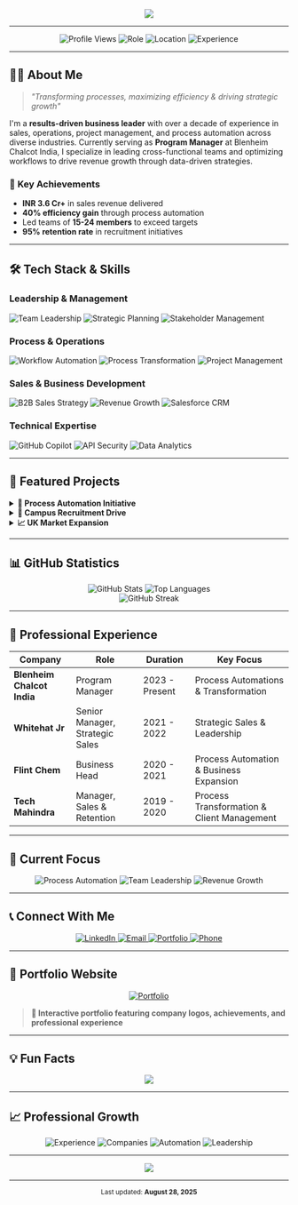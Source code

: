 <!-- Banner -->
<div align="center">
  <img src="https://readme-typing-svg.vercel.app/?lines=Hello,+I'm+KUNJ+CHACHA;Program+Manager+%7C+Process+Transformation+Expert;Welcome+to+my+GitHub+Profile!&center=true&size=27&color=1a365d&width=600&height=100">
</div>

---

<div align="center">
  <img src="https://komarev.com/ghpvc/?username=kunjchacha&style=flat-square&color=38b2ac" alt="Profile Views" />
  <img src="https://img.shields.io/badge/Program%20Manager-Process%20Transformation-blue?style=flat-square&logo=github" alt="Role" />
  <img src="https://img.shields.io/badge/Location-Mumbai,%20India-red?style=flat-square&logo=location" alt="Location" />
  <img src="https://img.shields.io/badge/Experience-10%2B%20Years-green?style=flat-square&logo=clock" alt="Experience" />
</div>

---

## 👨‍💼 **About Me**

> *"Transforming processes, maximizing efficiency & driving strategic growth"*

I'm a **results-driven business leader** with over a decade of experience in sales, operations, project management, and process automation across diverse industries. Currently serving as **Program Manager** at Blenheim Chalcot India, I specialize in leading cross-functional teams and optimizing workflows to drive revenue growth through data-driven strategies.

### 🎯 **Key Achievements**
- **INR 3.6 Cr+** in sales revenue delivered
- **40% efficiency gain** through process automation
- Led teams of **15-24 members** to exceed targets
- **95% retention rate** in recruitment initiatives

---

## 🛠️ **Tech Stack & Skills**

### **Leadership & Management**
![Team Leadership](https://img.shields.io/badge/Team%20Leadership-Expert-blue?style=for-the-badge&logo=users)
![Strategic Planning](https://img.shields.io/badge/Strategic%20Planning-Expert-blue?style=for-the-badge&logo=target)
![Stakeholder Management](https://img.shields.io/badge/Stakeholder%20Management-Expert-blue?style=for-the-badge&logo=handshake)

### **Process & Operations**
![Workflow Automation](https://img.shields.io/badge/Workflow%20Automation-Expert-teal?style=for-the-badge&logo=robot)
![Process Transformation](https://img.shields.io/badge/Process%20Transformation-Expert-teal?style=for-the-badge&logo=refresh)
![Project Management](https://img.shields.io/badge/Project%20Management-Expert-teal?style=for-the-badge&logo=project)

### **Sales & Business Development**
![B2B Sales Strategy](https://img.shields.io/badge/B2B%20Sales%20Strategy-Expert-green?style=for-the-badge&logo=chart-line)
![Revenue Growth](https://img.shields.io/badge/Revenue%20Growth-Expert-green?style=for-the-badge&logo=trending-up)
![Salesforce CRM](https://img.shields.io/badge/Salesforce%20CRM-Expert-green?style=for-the-badge&logo=salesforce)

### **Technical Expertise**
![GitHub Copilot](https://img.shields.io/badge/GitHub%20Copilot-Expert-purple?style=for-the-badge&logo=github)
![API Security](https://img.shields.io/badge/API%20Security-Expert-purple?style=for-the-badge&logo=shield-alt)
![Data Analytics](https://img.shields.io/badge/Data%20Analytics-Expert-purple?style=for-the-badge&logo=chart-bar)

---

## 🚀 **Featured Projects**

<details>
<summary><b>🎯 Process Automation Initiative</b></summary>

**Blenheim Chalcot India** | *2023 - Present*

Led end-to-end automation of travel approvals, SOW, and service packs workflows, resulting in **40% reduction** in manual effort and **200+ hours saved** annually.

**Tech Stack:** Workflow Automation, Process Optimization, GitHub Copilot

[View Project Details](https://kunjchacha.github.io/profile#projects)

</details>

<details>
<summary><b>👥 Campus Recruitment Drive</b></summary>

**Blenheim Chalcot India** | *2023 - Present*

Spearheaded recruitment drives for BITS Pilani and Indian School of Business, hiring **50+ professionals** with structured onboarding and performance tracking.

**Key Metrics:** 50+ Hires, 95% Retention Rate

[View Project Details](https://kunjchacha.github.io/profile#projects)

</details>

<details>
<summary><b>📈 UK Market Expansion</b></summary>

**Whitehat Jr** | *2021 - 2022*

Drove UK market expansion, generating **INR 3.64 Cr** in revenue within 6 months, exceeding targets by **20%** with average deal size of INR 85,000.

**Key Metrics:** INR 3.64 Cr Revenue, 20% Above Target

[View Project Details](https://kunjchacha.github.io/profile#projects)

</details>

---

## 📊 **GitHub Statistics**

<div align="center">
  <img src="https://github-readme-stats.vercel.app/api?username=kunjchacha&show_icons=true&theme=transparent&hide_border=true&bg_color=00000000&text_color=1a365d&icon_color=38b2ac&title_color=d69e2e" alt="GitHub Stats" />
  <img src="https://github-readme-stats.vercel.app/api/top-langs/?username=kunjchacha&layout=compact&theme=transparent&hide_border=true&bg_color=00000000&text_color=1a365d&title_color=d69e2e" alt="Top Languages" />
</div>

<div align="center">
  <img src="https://github-readme-streak-stats.herokuapp.com/?user=kunjchacha&theme=transparent&hide_border=true&background=00000000&stroke=38b2ac&ring=d69e2e&fire=d69e2e&currStreakNum=1a365d&sideNums=1a365d&currStreakLabel=38b2ac&sideLabels=1a365d&dates=718096" alt="GitHub Streak" />
</div>

---

## 🏢 **Professional Experience**

| Company | Role | Duration | Key Focus |
|---------|------|----------|-----------|
| **Blenheim Chalcot India** | Program Manager | 2023 - Present | Process Automations & Transformation |
| **Whitehat Jr** | Senior Manager, Strategic Sales | 2021 - 2022 | Strategic Sales & Leadership |
| **Flint Chem** | Business Head | 2020 - 2021 | Process Automation & Business Expansion |
| **Tech Mahindra** | Manager, Sales & Retention | 2019 - 2020 | Process Transformation & Client Management |

---

## 🎯 **Current Focus**

<div align="center">
  <img src="https://img.shields.io/badge/Process%20Automation-40%25%20Efficiency%20Gain-brightgreen?style=for-the-badge&logo=robot" alt="Process Automation" />
  <img src="https://img.shields.io/badge/Team%20Leadership-15--24%20Members-blue?style=for-the-badge&logo=users" alt="Team Leadership" />
  <img src="https://img.shields.io/badge/Revenue%20Growth-INR%203.6%20Cr%2B-green?style=for-the-badge&logo=chart-line" alt="Revenue Growth" />
</div>

---

## 📞 **Connect With Me**

<div align="center">
  <a href="https://www.linkedin.com/in/kunjchacha" target="_blank">
    <img src="https://img.shields.io/badge/LinkedIn-0077B5?style=for-the-badge&logo=linkedin&logoColor=white" alt="LinkedIn" />
  </a>
  <a href="mailto:kunjnikhilchacha@gmail.com">
    <img src="https://img.shields.io/badge/Email-D14836?style=for-the-badge&logo=gmail&logoColor=white" alt="Email" />
  </a>
  <a href="https://kunjchacha.github.io/profile" target="_blank">
    <img src="https://img.shields.io/badge/Portfolio-000000?style=for-the-badge&logo=About.me&logoColor=white" alt="Portfolio" />
  </a>
  <a href="tel:+917304042382">
    <img src="https://img.shields.io/badge/Phone-25D366?style=for-the-badge&logo=whatsapp&logoColor=white" alt="Phone" />
  </a>
</div>

---

## 🎨 **Portfolio Website**

<div align="center">
  <a href="https://kunjchacha.github.io/profile" target="_blank">
    <img src="https://img.shields.io/badge/View%20My%20Portfolio-1a365d?style=for-the-badge&logo=github&logoColor=white" alt="Portfolio" />
  </a>
</div>

> **🌟 Interactive portfolio featuring company logos, achievements, and professional experience**

---

## 💡 **Fun Facts**

<div align="center">
  <img src="https://readme-typing-svg.vercel.app/?lines=I+once+automated+a+process+that+saved+200+hours+annually;I+led+a+team+that+achieved+95%25+retention+rate;I+generated+INR+3.6+Cr+in+revenue+in+6+months;I+love+transforming+complex+processes+into+simple+workflows&center=true&size=16&color=38b2ac&width=600&height=80">
</div>

---

## 📈 **Professional Growth**

<div align="center">
  <img src="https://img.shields.io/badge/Years%20of%20Experience-10%2B-blue?style=for-the-badge&logo=clock" alt="Experience" />
  <img src="https://img.shields.io/badge/Companies%20Worked%20For-4-green?style=for-the-badge&logo=building" alt="Companies" />
  <img src="https://img.shields.io/badge/Processes%20Automated-15%2B-teal?style=for-the-badge&logo=robot" alt="Automation" />
  <img src="https://img.shields.io/badge/Team%20Members%20Led-100%2B-purple?style=for-the-badge&logo=users" alt="Leadership" />
</div>

---

<div align="center">
  <img src="https://readme-typing-svg.vercel.app/?lines=Thanks+for+visiting+my+profile!;Let's+connect+and+explore+opportunities+to+collaborate;Always+open+to+new+challenges+and+learning+opportunities&center=true&size=18&color=d69e2e&width=600&height=80">
</div>

---

<div align="center">
  <sub>Last updated: <b>August 28, 2025</b></sub>
</div>
